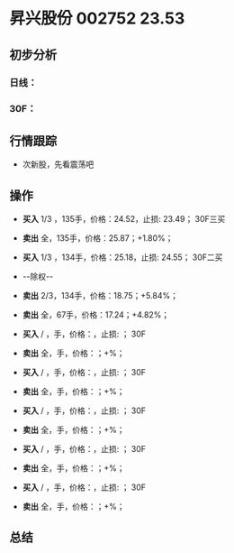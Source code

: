 # 昇兴股份 002752 23.53
## 初步分析
### 日线：
  
### 30F：
  
## 行情跟踪
  - 次新股，先看震荡吧
## 操作
  - **买入** 1/3 ，135手，价格：24.52，止损: 23.49； 30F三买
  - **卖出** 全，135手，价格：25.87；+1.80%；

  - **买入** 1/3 ，134手，价格：25.18，止损: 24.55； 30F二买 
  - --除权--
  - **卖出** 2/3，134手，价格：18.75；+5.84%；
  - **卖出** 全，67手，价格：17.24；+4.82%；

  - **买入** / ，手，价格：，止损: ； 30F
  - **卖出** 全，手，价格：；+%；

  - **买入** / ，手，价格：，止损: ； 30F
  - **卖出** 全，手，价格：；+%；

  - **买入** / ，手，价格：，止损: ； 30F
  - **卖出** 全，手，价格：；+%；

  - **买入** / ，手，价格：，止损: ； 30F
  - **卖出** 全，手，价格：；+%；

  - **买入** / ，手，价格：，止损: ； 30F
  - **卖出** 全，手，价格：；+%；

## 总结
  